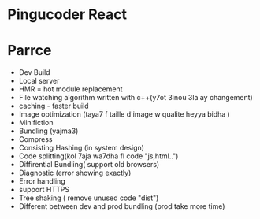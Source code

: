 # Pingucoder React

# Parrce
- Dev Build
- Local server
- HMR = hot module replacement
- File watching algorithm written with c++(y7ot 3inou 3la ay changement)
- caching - faster build
- Image optimization (taya7 f taille d'image w qualite heyya bidha )
- Minifiction
- Bundling (yajma3)
- Compress
- Consisting Hashing (in system design)
- Code splitting(kol 7aja wa7dha fl code "js,html..")
- Diffirential Bundling( support old browsers)
- Diagnostic (error showing exactly)
- Error handling 
- support HTTPS
- Tree shaking ( remove unused code "dist")
- Different between dev and prod bundling (prod take more time)

<!-- ResData.json est un fichier est pour stocker et echanger des données en format json -->
